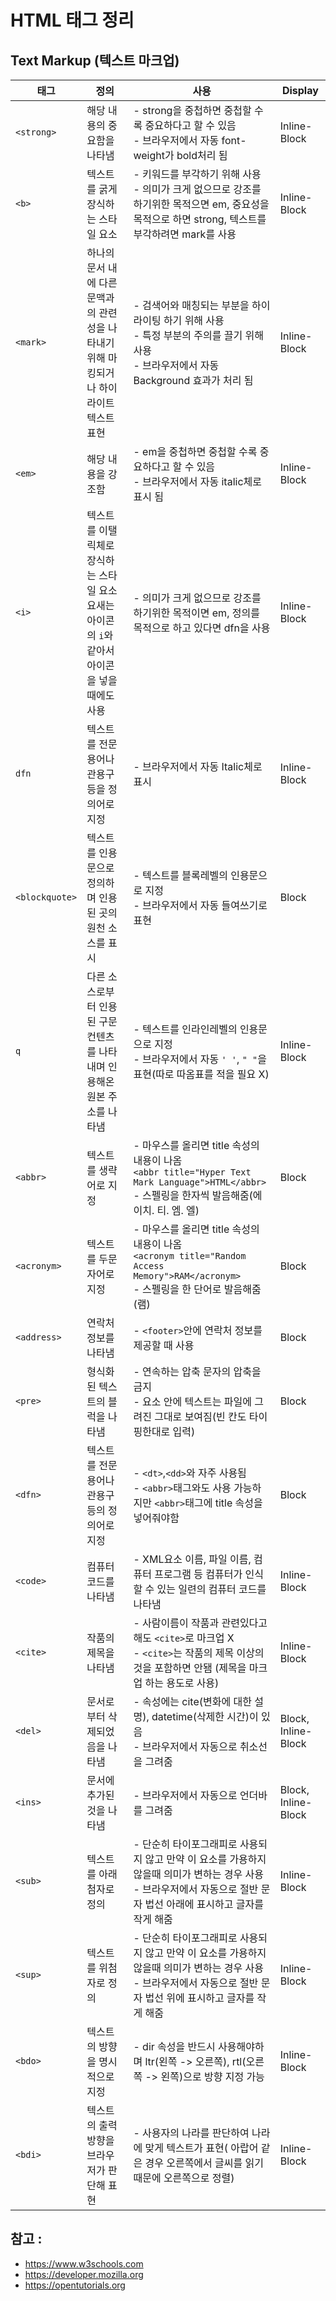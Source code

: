 # HTML 태그 정리

## Text Markup (텍스트 마크업)

| **태그**         | **정의**                                   | **사용**                                   | **Display**         |
| -------------- | ---------------------------------------- | ---------------------------------------- | ------------------- |
| `<strong>`     | 해당 내용의 중요함을 나타냄                          | - strong을 중첩하면 중첩할 수록 중요하다고 할 수 있음<br />- 브라우저에서 자동 font-weight가 bold처리 됨 | Inline-Block        |
| `<b>`          | 텍스트를 굵게 장식하는 스타일 요소                      | - 키워드를 부각하기 위해 사용<br />- 의미가 크게 없으므로 강조를 하기위한 목적으면 em, 중요성을 목적으로 하면 strong, 텍스트를 부각하려면 mark를 사용 | Inline-Block        |
| `<mark>`       | 하나의 문서 내에 다른 문맥과의 관련성을 나타내기위해 마킹되거나 하이라이트 텍스트 표현 | - 검색어와 매칭되는 부분을 하이라이팅 하기 위해 사용<br />- 특정 부분의 주의를 끌기 위해 사용<br />- 브라우저에서 자동 Background 효과가 처리 됨 | Inline-Block        |
| `<em>`         | 해당 내용을 강조함                               | - em을 중첩하면 중첩할 수록 중요하다고 할 수 있음<br />- 브라우저에서 자동 italic체로 표시 됨 | Inline-Block        |
| `<i>`          | 텍스트를 이탤릭체로 장식하는 스타일 요소<br />요새는 아이콘의 `i`와 같아서 아이콘을 넣을때에도 사용 | - 의미가 크게 없으므로 강조를 하기위한 목적이면 em, 정의를 목적으로 하고 있다면 dfn을 사용 | Inline-Block        |
| `dfn`          | 텍스트를 전문용어나 관용구등을 정의어로 지정                 | - 브라우저에서 자동 Italic체로 표시                  | Inline-Block        |
| `<blockquote>` | 텍스트를 인용문으로 정의하며 인용된 곳의 원천 소스를 표시         | - 텍스트를 블록레벨의 인용문으로 지정<br />- 브라우저에서 자동 들여쓰기로 표현 | Block               |
| `q`            | 다른 소스로부터 인용된 구문컨텐츠를 나타내며 인용해온 원본 주소를 나타냄 | - 텍스트를 인라인레벨의 인용문으로 지정<br />- 브라우저에서 자동 `' '`, `" "`을 표현(따로 따옴표를 적을 필요 X) | Inline-Block        |
| `<abbr>`       | 텍스트를 생략어로 지정                             | - 마우스를 올리면 title 속성의 내용이 나옴<br/>`<abbr title="Hyper Text Mark Language">HTML</abbr>`<br />- 스펠링을 한자씩 발음해줌(에이치. 티. 엠. 엘) | Block               |
| `<acronym>`    | 텍스트를 두문자어로 지정                            | - 마우스를 올리면 title 속성의 내용이 나옴<br />`<acronym title="Random Access Memory">RAM</acronym>`<br />- 스펠링을 한 단어로 발음해줌(램) | Block               |
| `<address>`    | 연락처 정보를 나타냄                              | - `<footer>`안에 연락처 정보를 제공할 때 사용          | Block               |
| `<pre>`        | 형식화된 텍스트의 블럭을 나타냄                        | - 연속하는 압축 문자의 압축을 금지<br />- 요소 안에 텍스트는 파일에 그려진 그대로 보여짐(빈 칸도 타이핑한대로 입력)<br /> | Block               |
| `<dfn>`        | 텍스트를 전문용어나 관용구등의 정의어로 지정                 | - `<dt>`,`<dd>`와 자주 사용됨<br />- `<abbr>`태그와도 사용 가능하지만 `<abbr>`태그에 title 속성을 넣어줘야함 | Block               |
| `<code>`       | 컴퓨터 코드를 나타냄                              | - XML요소 이름, 파일 이름, 컴퓨터 프로그램 등 컴퓨터가 인식할 수 있는 일련의 컴퓨터 코드를 나타냄 | Inline-Block        |
| `<cite>`       | 작품의 제목을 나타냄                              | - 사람이름이 작품과 관련있다고 해도 `<cite>`로 마크업 X<br />- `<cite>`는 작품의 제목 이상의 것을 포함하면 안됌 (제목을 마크업 하는 용도로 사용) | Inline-Block        |
| `<del>`        | 문서로부터 삭제되었음을 나타냄                         | - 속성에는 cite(변화에 대한 설명), datetime(삭제한 시간)이 있음<br />- 브라우저에서 자동으로 취소선을 그려줌 | Block, Inline-Block |
| `<ins>`        | 문서에 추가된것을 나타냄                            | - 브라우저에서 자동으로 언더바를 그려줌                   | Block, Inline-Block |
| `<sub>`        | 텍스트를 아래첨자로 정의                            | -  단순히 타이포그래피로 사용되지 않고 만약 이 요소를 가용하지 않을때 의미가 변하는 경우 사용<br />- 브라우저에서 자동으로 절반 문자 법선 아래에 표시하고 글자를 작게 해줌 | Inline-Block        |
| `<sup>`        | 텍스트를 위첨자로 정의                             | -  단순히 타이포그래피로 사용되지 않고 만약 이 요소를 가용하지 않을때 의미가 변하는 경우 사용<br />- 브라우저에서 자동으로 절반 문자 법선 위에 표시하고 글자를 작게 해줌 | Inline-Block        |
| `<bdo>`        | 텍스트의 방향을 명시적으로 지정                        | - dir 속성을 반드시 사용해야하며 ltr(왼쪽 -> 오른쪽), rtl(오른쪽 -> 왼쪽)으로 방향 지정 가능 | Inline-Block        |
| `<bdi>`        | 텍스트의 출력 방향을 브라우저가 판단해 표현                 | - 사용자의 나라를 판단하여 나라에 맞게 텍스트가 표현( 아랍어 같은 경우 오른쪽에서 글씨를 읽기 때문에 오른쪽으로 정렬) | Inline-Block        |


## 참고 :

- https://www.w3schools.com
- https://developer.mozilla.org
- https://opentutorials.org

